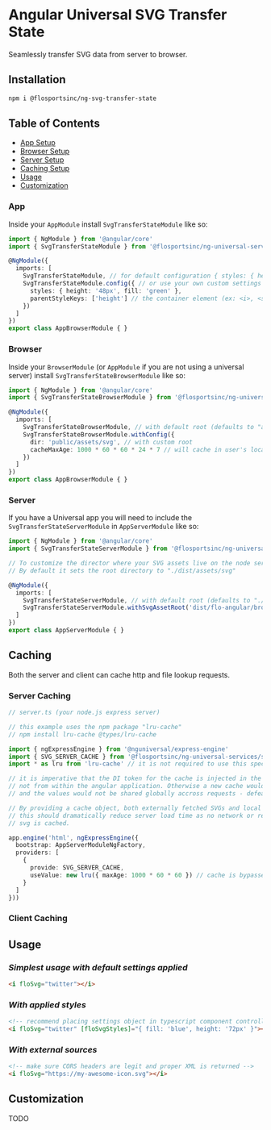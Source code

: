 # Angular Universal SVG Transfer State
Seamlessly transfer SVG data from server to browser.

## Installation
```sh
npm i @flosportsinc/ng-svg-transfer-state
```

## Table of Contents

- [App Setup](#app)
- [Browser Setup](#browser)
- [Server Setup](#server)
- [Caching Setup](#caching)
- [Usage](#usage)
- [Customization](#customization)

### App
Inside your `AppModule` install `SvgTransferStateModule` like so:

```ts
import { NgModule } from '@angular/core'
import { SvgTransferStateModule } from '@flosportsinc/ng-universal-services/svg-transfer-state'

@NgModule({
  imports: [
    SvgTransferStateModule, // for default configuration { styles: { height: '18px' }, parentStyleKeys: ['height', 'width'] }
    SvgTransferStateModule.config({ // or use your own custom settings
      styles: { height: '48px', fill: 'green' },
      parentStyleKeys: ['height'] // the container element (ex: <i>, <span>, etc) will also get these styles applied to it.
    })
  ]
})
export class AppBrowserModule { }
```

### Browser
Inside your `BrowserModule` (or `AppModule` if you are not using a universal server) install `SvgTransferStateBrowserModule` like so:

```ts
import { NgModule } from '@angular/core'
import { SvgTransferStateBrowserModule } from '@flosportsinc/ng-universal-services/svg-transfer-state/browser'

@NgModule({
  imports: [
    SvgTransferStateBrowserModule, // with default root (defaults to "assets/svg")
    SvgTransferStateBrowserModule.withConfig({
      dir: 'public/assets/svg', // with custom root
      cacheMaxAge: 1000 * 60 * 60 * 24 * 7 // will cache in user's localstorage for 7 days, by default cache is only per session.
    }) 
  ]
})
export class AppBrowserModule { }
```

### Server
If you have a Universal app you will need to include the `SvgTransferStateServerModule` in `AppServerModule` like so:

```ts
import { NgModule } from '@angular/core'
import { SvgTransferStateServerModule } from '@flosportsinc/ng-universal-services/svg-transfer-state/server'

// To customize the director where your SVG assets live on the node server use .withSvgAssetRoot()
// By default it sets the root directory to "./dist/assets/svg"

@NgModule({
  imports: [
    SvgTransferStateServerModule, // with default root (defaults to "./dist/assets/svg")
    SvgTransferStateServerModule.withSvgAssetRoot('dist/flo-angular/browser/assets/svg') // with custom root
  ]
})
export class AppServerModule { }
```

## Caching
Both the server and client can cache http and file lookup requests.

### Server Caching
```ts
// server.ts (your node.js express server)

// this example uses the npm package "lru-cache"
// npm install lru-cache @types/lru-cache

import { ngExpressEngine } from '@nguniversal/express-engine'
import { SVG_SERVER_CACHE } from '@flosportsinc/ng-universal-services/svg-transfer-state'
import * as lru from 'lru-cache' // it is not required to use this specific package

// it is imperative that the DI token for the cache is injected in the node server itself
// not from within the angular application. Otherwise a new cache would be spawned each time
// and the values would not be shared globally accross requests - defeating the purpose

// By providing a cache object, both externally fetched SVGs and local file svgs will be cached
// this should dramatically reduce server load time as no network or readFile requests are made if the
// svg is cached.

app.engine('html', ngExpressEngine({
  bootstrap: AppServerModuleNgFactory,
  providers: [
    {
      provide: SVG_SERVER_CACHE,
      useValue: new lru({ maxAge: 1000 * 60 * 60 }) // cache is bypassed if the last cache write has expired.
    }
  ]
}))
```

### Client Caching

## Usage

### _Simplest usage with default settings applied_
```html
<i floSvg="twitter"></i>
```

### _With applied styles_
```html
<!-- recommend placing settings object in typescript component controller instead of inlining -->
<i floSvg="twitter" [floSvgStyles]="{ fill: 'blue', height: '72px' }"></i>
```

### _With external sources_
```html
<!-- make sure CORS headers are legit and proper XML is returned -->
<i floSvg="https://my-awesome-icon.svg"></i>
```

## Customization
TODO